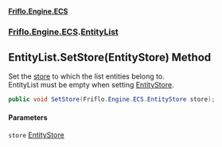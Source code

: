 #### [Friflo.Engine.ECS](index.md 'index')
### [Friflo.Engine.ECS](Friflo.Engine.ECS.md 'Friflo.Engine.ECS').[EntityList](EntityList.md 'Friflo.Engine.ECS.EntityList')

## EntityList.SetStore(EntityStore) Method

Set the [store](EntityList.SetStore(EntityStore).md#Friflo.Engine.ECS.EntityList.SetStore(Friflo.Engine.ECS.EntityStore).store 'Friflo.Engine.ECS.EntityList.SetStore(Friflo.Engine.ECS.EntityStore).store') to which the list entities belong to.<br/>
EntityList must be empty when setting [EntityStore](EntityList.EntityStore.md 'Friflo.Engine.ECS.EntityList.EntityStore').

```csharp
public void SetStore(Friflo.Engine.ECS.EntityStore store);
```
#### Parameters

<a name='Friflo.Engine.ECS.EntityList.SetStore(Friflo.Engine.ECS.EntityStore).store'></a>

`store` [EntityStore](EntityStore.md 'Friflo.Engine.ECS.EntityStore')